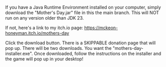 If you have a Java Runtime Environment installed on your computer, simply download the "Mother's Day.jar" file in this the main branch. This will NOT run on any version older than JDK 23.

If not, here's a link to my itch.io page:
https://mckeon-honeyman.itch.io/mothers-day

Click the download button. There is a SKIPPABLE donation page that will pop up. There will be two downloads. You want the "mothers-day-installer.exe". Once downloaded, follow the instructions on the installer and the game will pop up in your desktop!
